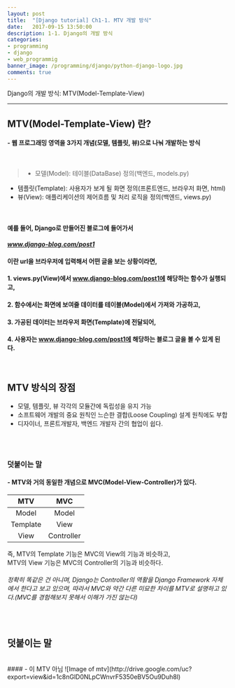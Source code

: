 ```yaml
---
layout: post
title:  "[Django tutorial] Ch1-1. MTV 개발 방식"
date:   2017-09-15 13:50:00
description: 1-1. Django의 개발 방식
categories:
- programming
- django
- web_programmig
banner_image: /programming/django/python-django-logo.jpg
comments: true
---
```


Django의 개발 방식: MTV(Model-Template-View)

___

## **MTV(Model-Template-View) 란?**

#### - 웹 프로그래밍 영역을 3가지 개념(모델, 템플릿, 뷰)으로 나눠 개발하는 방식

<br>

> - 모델(Model): 테이블(DataBase) 정의(백엔드, models.py)
- 템플릿(Template): 사용자가 보게 될 화면 정의(프론트엔드, 브라우저 화면, html)
- 뷰(View): 애플리케이션의 제어흐름 및 처리 로직을 정의(백엔드, views.py)

<br>

#### 예를 들어, Django로 만들어진 블로그에 들어가서
#### *www.django-blog.com/post1*
#### 이란 url을 브라우저에 입력해서 어떤 글을 보는 상황이라면,

#### 1. views.py(View)에서 www.django-blog.com/post1에 해당하는 함수가 실행되고,
#### 2. 함수에서는 화면에 보여줄 데이터를 테이블(Model)에서 가져와 가공하고,
#### 3. 가공된 데이터는 브라우저 화면(Template)에 전달되어,
#### 4. 사용자는 www.django-blog.com/post1에 해당하는 블로그 글을 볼 수 있게 된다.

<br>

## MTV 방식의 장점
- 모델, 템플릿, 뷰 각각의 모듈간에 독립성을 유지 가능
- 소프트웨어 개발의 중요 원칙인 느슨한 결합(Loose Coupling) 설계 원칙에도 부합
- 디자이너, 프론트개발자, 백엔드 개발자 간의 협업이 쉽다.

<br><br>

### 덧붙이는 말
#### - MTV와 거의 동일한 개념으로 MVC(Model-View-Controller)가 있다.

MTV | MVC
:---:|:---:
Model | Model
Template | View
View | Controller


즉, MTV의 Template 기능은 MVC의 View의 기능과 비슷하고,<br>
MTV의 View 기능은 MVC의 Controller의 기능과 비슷하다.<br>
###### 정확히 똑같은 건 아니며, Django는 Controller의 역활을 Django Framework 자체에서 한다고 보고 있으며, 따라서 MVC와 약간 다른 미묘한 차이를 MTV로 설명하고 있다.(MVC를 경험해보지 못해서 이해가 가진 않는다)
<br>

## 덧붙이는 말
<br>
#### - 이 MTV 아님
![Image of mtv](http://drive.google.com/uc?export=view&id=1c8nGlD0NLpCWnvrF5350eBV5Ou9Duh8l)

